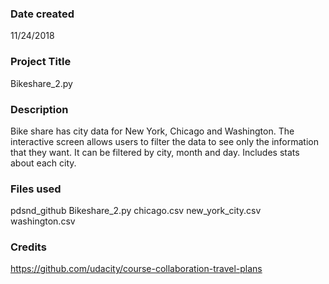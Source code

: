 
### Date created
11/24/2018


### Project Title
Bikeshare_2.py


### Description
Bike share has city data for New York, Chicago and Washington. The interactive screen allows users to filter the data to see only the information that they want. It can be filtered by city, month and day. Includes stats about each city.

### Files used
pdsnd_github
Bikeshare_2.py
chicago.csv
new_york_city.csv
washington.csv




### Credits
https://github.com/udacity/course-collaboration-travel-plans

